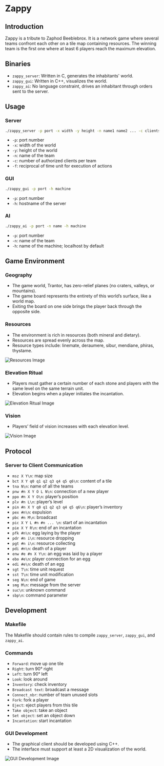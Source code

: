 # Zappy

## Introduction
Zappy is a tribute to Zaphod Beeblebrox. It is a network game where several teams confront each other on a tile map containing resources. The winning team is the first one where at least 6 players reach the maximum elevation.

## Binaries
- `zappy_server`: Written in C, generates the inhabitants' world.
- `zappy_gui`: Written in C++, visualizes the world.
- `zappy_ai`: No language constraint, drives an inhabitant through orders sent to the server.

## Usage

### Server
```sh
./zappy_server -p port -x width -y height -n name1 name2 ... -c clientsNb -f freq
```
- `-p`: port number
- `-x`: width of the world
- `-y`: height of the world
- `-n`: name of the team
- `-c`: number of authorized clients per team
- `-f`: reciprocal of time unit for execution of actions

### GUI
```sh
./zappy_gui -p port -h machine
```
- `-p`: port number
- `-h`: hostname of the server

### AI
```sh
./zappy_ai -p port -n name -h machine
```
- `-p`: port number
- `-n`: name of the team
- `-h`: name of the machine; localhost by default

## Game Environment

### Geography
- The game world, Trantor, has zero-relief planes (no craters, valleys, or mountains).
- The game board represents the entirety of this world’s surface, like a world map.
- Exiting the board on one side brings the player back through the opposite side.

### Resources
- The environment is rich in resources (both mineral and dietary).
- Resources are spread evenly across the map.
- Resource types include: linemate, deraumere, sibur, mendiane, phiras, thystame.

![Resources Image](images/resources_image.png)

### Elevation Ritual
- Players must gather a certain number of each stone and players with the same level on the same terrain unit.
- Elevation begins when a player initiates the incantation.

![Elevation Ritual Image](images/elevation_ritual_image.png)

### Vision
- Players’ field of vision increases with each elevation level.

![Vision Image](images/vision_image.png)

## Protocol
### Server to Client Communication
- `msz X Y\n`: map size
- `bct X Y q0 q1 q2 q3 q4 q5 q6\n`: content of a tile
- `tna N\n`: name of all the teams
- `pnw #n X Y O L N\n`: connection of a new player
- `ppo #n X Y O\n`: player’s position
- `plv #n L\n`: player’s level
- `pin #n X Y q0 q1 q2 q3 q4 q5 q6\n`: player’s inventory
- `pex #n\n`: expulsion
- `pbc #n M\n`: broadcast
- `pic X Y L #n #n ... \n`: start of an incantation
- `pie X Y R\n`: end of an incantation
- `pfk #n\n`: egg laying by the player
- `pdr #n i\n`: resource dropping
- `pgt #n i\n`: resource collecting
- `pdi #n\n`: death of a player
- `enw #e #n X Y\n`: an egg was laid by a player
- `ebo #e\n`: player connection for an egg
- `edi #e\n`: death of an egg
- `sgt T\n`: time unit request
- `sst T\n`: time unit modification
- `seg N\n`: end of game
- `smg M\n`: message from the server
- `suc\n`: unknown command
- `sbp\n`: command parameter

## Development
### Makefile
The Makefile should contain rules to compile `zappy_server`, `zappy_gui`, and `zappy_ai`.

### Commands
- `Forward`: move up one tile
- `Right`: turn 90° right
- `Left`: turn 90° left
- `Look`: look around
- `Inventory`: check inventory
- `Broadcast text`: broadcast a message
- `Connect_nbr`: number of team unused slots
- `Fork`: fork a player
- `Eject`: eject players from this tile
- `Take object`: take an object
- `Set object`: set an object down
- `Incantation`: start incantation

### GUI Development
- The graphical client should be developed using C++.
- The interface must support at least a 2D visualization of the world.

![GUI Development Image](images/menu.png)

